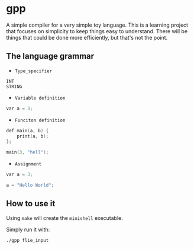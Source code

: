 # gpp 

A simple compiler for a very simple toy language. This is a learning project that focuses on simplicity to keep things easy to understand. There will be things that could be done more efficiently, but that's not the point.

## The language grammar

- `Type_specifier`
```
INT
STRING
```

- `Variable definition`
```c
var a = 3;

```

- `Funciton definition`
```c
def main(a, b) {
	print(a, b);
};

main(3, "hell");
```

- `Assignment`
```c
var a = 3;

a = "Hello World";

```

## How to use it

Using ``make`` will create the ``minishell`` executable.

Simply run it with:

```
./gpp flie_input

```
